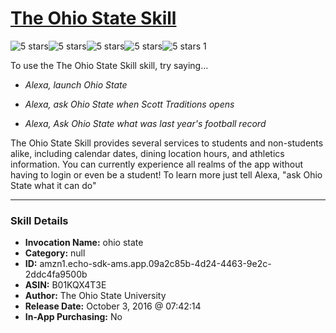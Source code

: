# [The Ohio State Skill](http://alexa.amazon.com/#skills/amzn1.echo-sdk-ams.app.09a2c85b-4d24-4463-9e2c-2ddc4fa9500b)
![5 stars](../../images/ic_star_black_18dp_1x.png)![5 stars](../../images/ic_star_black_18dp_1x.png)![5 stars](../../images/ic_star_black_18dp_1x.png)![5 stars](../../images/ic_star_black_18dp_1x.png)![5 stars](../../images/ic_star_black_18dp_1x.png) 1

To use the The Ohio State Skill skill, try saying...

* *Alexa, launch Ohio State*

* *Alexa, ask Ohio State when Scott Traditions opens*

* *Alexa, Ask Ohio State what was last year's football record*

The Ohio State Skill provides several services to students and non-students alike, including calendar dates, dining location hours, and athletics information.
You can currently experience all realms of the app without having to login or even be a student!
To learn more just tell Alexa, "ask Ohio State what it can do"

***

### Skill Details

* **Invocation Name:** ohio state
* **Category:** null
* **ID:** amzn1.echo-sdk-ams.app.09a2c85b-4d24-4463-9e2c-2ddc4fa9500b
* **ASIN:** B01KQX4T3E
* **Author:** The Ohio State University
* **Release Date:** October 3, 2016 @ 07:42:14
* **In-App Purchasing:** No
